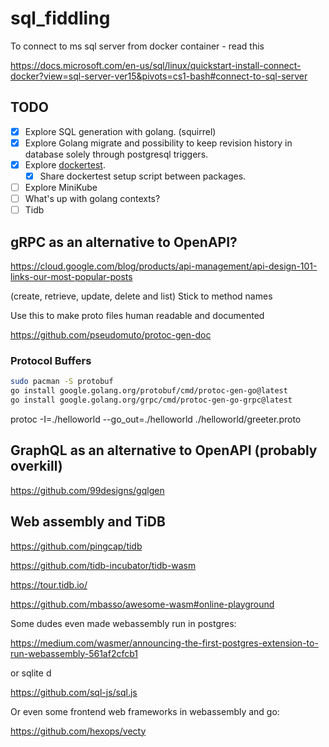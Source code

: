 # sql_fiddling

To connect to ms sql server from docker container - read this

https://docs.microsoft.com/en-us/sql/linux/quickstart-install-connect-docker?view=sql-server-ver15&pivots=cs1-bash#connect-to-sql-server

## TODO

- [x] Explore SQL generation with golang. (squirrel)
- [x] Explore Golang migrate and possibility to keep revision history in database solely through postgresql triggers.
- [x] Explore [dockertest](https://github.com/ory/dockertest).
    - [x] Share dockertest setup script between packages.
- [ ] Explore MiniKube
- [ ] What's up with golang contexts?
- [ ] Tidb

## gRPC as an alternative to OpenAPI?

https://cloud.google.com/blog/products/api-management/api-design-101-links-our-most-popular-posts

(create, retrieve, update, delete and list)
Stick to method names

Use this to make proto files human readable and documented

https://github.com/pseudomuto/protoc-gen-doc

### Protocol Buffers

```bash
sudo pacman -S protobuf
go install google.golang.org/protobuf/cmd/protoc-gen-go@latest
go install google.golang.org/grpc/cmd/protoc-gen-go-grpc@latest
```

protoc -I=./helloworld --go_out=./helloworld ./helloworld/greeter.proto

## GraphQL as an alternative to OpenAPI (probably overkill)

https://github.com/99designs/gqlgen

## Web assembly and TiDB

https://github.com/pingcap/tidb

https://github.com/tidb-incubator/tidb-wasm

https://tour.tidb.io/

https://github.com/mbasso/awesome-wasm#online-playground

Some dudes even made webassembly run in postgres:

https://medium.com/wasmer/announcing-the-first-postgres-extension-to-run-webassembly-561af2cfcb1

or  sqlite
d

https://github.com/sql-js/sql.js

Or even some frontend web frameworks in webassembly and go:

https://github.com/hexops/vecty

